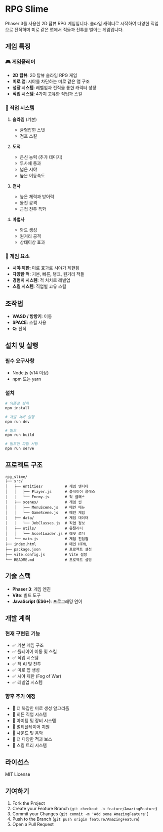 # RPG Slime

Phaser 3를 사용한 2D 탑뷰 RPG 게임입니다. 슬라임 캐릭터로 시작하여 다양한 직업으로 전직하며 미로 같은 맵에서 적들과 전투를 벌이는 게임입니다.

## 게임 특징

### 🎮 게임플레이
- **2D 탑뷰**: 2D 탑뷰 슬라임 RPG 게임
- **미로 맵**: 시야를 차단하는 미로 같은 맵 구조
- **성장 시스템**: 레벨업과 전직을 통한 캐릭터 성장
- **직업 시스템**: 4가지 고유한 직업과 스킬

### 🎯 직업 시스템
1. **슬라임** (기본)
   - 균형잡힌 스탯
   - 점프 스킬

2. **도적**
   - 은신 능력 (추가 데미지)
   - 투사체 통과
   - 넓은 시야
   - 높은 이동속도

3. **전사**
   - 높은 체력과 방어력
   - 돌진 공격
   - 근접 전투 특화

4. **마법사**
   - 와드 생성
   - 원거리 공격
   - 상태이상 효과

### 🎨 게임 요소
- **시야 제한**: 미로 효과로 시야가 제한됨
- **다양한 적**: 기본, 빠른, 탱크, 원거리 적들
- **경험치 시스템**: 적 처치로 레벨업
- **스킬 시스템**: 직업별 고유 스킬

## 조작법

- **WASD / 방향키**: 이동
- **SPACE**: 스킬 사용
- **Q**: 전직

## 설치 및 실행

### 필수 요구사항
- Node.js (v14 이상)
- npm 또는 yarn

### 설치
```bash
# 의존성 설치
npm install

# 개발 서버 실행
npm run dev

# 빌드
npm run build

# 빌드된 파일 서빙
npm run serve
```

## 프로젝트 구조

```
rpg_slime/
├── src/
│   ├── entities/          # 게임 엔티티
│   │   ├── Player.js      # 플레이어 클래스
│   │   └── Enemy.js       # 적 클래스
│   ├── scenes/            # 게임 씬
│   │   ├── MenuScene.js   # 메인 메뉴
│   │   └── GameScene.js   # 메인 게임
│   ├── data/              # 게임 데이터
│   │   └── JobClasses.js  # 직업 정보
│   ├── utils/             # 유틸리티
│   │   └── AssetLoader.js # 에셋 로더
│   └── main.js            # 게임 진입점
├── index.html             # 메인 HTML
├── package.json           # 프로젝트 설정
├── vite.config.js         # Vite 설정
└── README.md              # 프로젝트 설명
```

## 기술 스택

- **Phaser 3**: 게임 엔진
- **Vite**: 빌드 도구
- **JavaScript (ES6+)**: 프로그래밍 언어

## 개발 계획

### 현재 구현된 기능
- ✅ 기본 게임 구조
- ✅ 플레이어 이동 및 스킬
- ✅ 직업 시스템
- ✅ 적 AI 및 전투
- ✅ 미로 맵 생성
- ✅ 시야 제한 (Fog of War)
- ✅ 레벨업 시스템

### 향후 추가 예정
- 🔄 더 복잡한 미로 생성 알고리즘
- 🔄 히든 직업 시스템
- 🔄 아이템 및 장비 시스템
- 🔄 멀티플레이어 지원
- 🔄 사운드 및 음악
- 🔄 더 다양한 적과 보스
- 🔄 스킬 트리 시스템

## 라이선스

MIT License

## 기여하기

1. Fork the Project
2. Create your Feature Branch (`git checkout -b feature/AmazingFeature`)
3. Commit your Changes (`git commit -m 'Add some AmazingFeature'`)
4. Push to the Branch (`git push origin feature/AmazingFeature`)
5. Open a Pull Request 